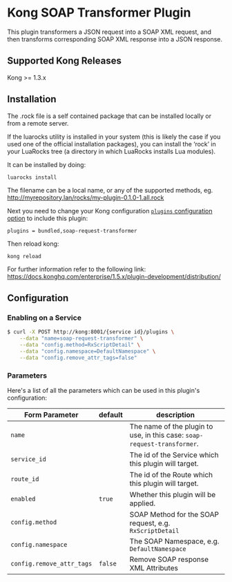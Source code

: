# Kong SOAP Transformer Plugin

This plugin transformers a JSON request into a SOAP XML request, and then transforms corresponding SOAP XML response
into a JSON response. 

## Supported Kong Releases
Kong >= 1.3.x

## Installation

The .rock file is a self contained package that can be installed locally or from a remote server.

If the luarocks utility is installed in your system (this is likely the case if you used one of the official installation packages), you can install the ‘rock’ in your LuaRocks tree (a directory in which LuaRocks installs Lua modules).

It can be installed by doing:

<code>luarocks install <rock-filename></code>

The filename can be a local name, or any of the supported methods, eg. http://myrepository.lan/rocks/my-plugin-0.1.0-1.all.rock

Next you need to change your Kong configuration [`plugins` configuration option](https://docs.konghq.com/1.3.x/configuration/#plugins) to include this plugin:

```
plugins = bundled,soap-request-transformer
```

Then reload kong:

```
kong reload
```

For further information refer to the following link:
https://docs.konghq.com/enterprise/1.5.x/plugin-development/distribution/

## Configuration

### Enabling on a Service

```bash
$ curl -X POST http://kong:8001/{service id}/plugins \
    --data "name=soap-request-transformer" \
    --data "config.method=RxScriptDetail" \
    --data "config.namespace=DefaultNamespace" \
    --data "config.remove_attr_tags=false"
```

### Parameters

Here's a list of all the parameters which can be used in this plugin's configuration:

| Form Parameter | default | description |
|----------------|---------|-------------|
| `name`|| The name of the plugin to use, in this case: `soap-request-transformer`.|
| `service_id`|| The id of the Service which this plugin will target.|
| `route_id` || The id of the Route which this plugin will target.|
| `enabled` | `true` | Whether this plugin will be applied.|
| `config.method` || SOAP Method for the SOAP request, e.g. `RxScriptDetail`|
| `config.namespace` || The SOAP Namespace, e.g. `DefaultNamespace`|
| `config.remove_attr_tags` | `false` | Remove SOAP response XML Attributes|


